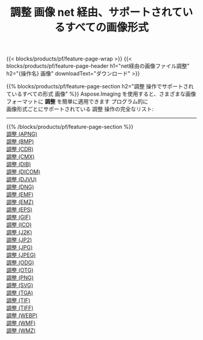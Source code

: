 ﻿---
title: 調整 画像 net 経由、サポートされているすべての画像形式 
weight: 3920
url: /ja/net/adjust 
lang: ja
langdirlevel: 2
locales: zh-hans,ja,it,ru,de,es,fr,nl,id,lt,pl,pt,vi,tr,ko,zh-hant,ar,hi,th,sv,cs,uk,he
description: Aspose.Imaging を使用すると、net 経由で簡単に 調整 イメージを作成できます
---

{{< blocks/products/pf/feature-page-wrap >}}
{{< blocks/products/pf/feature-page-header h1="net経由の画像ファイル調整" h2="{操作名} 画像" downloadText="ダウンロード" >}}


{{% blocks/products/pf/feature-page-section  h2="調整 操作でサポートされているすべての形式 画像" %}}
Aspose.Imaging を使用すると、さまざまな画像フォーマットに **調整** を簡単に適用できます プログラム的に
<br/>
画像形式ごとにサポートされている 調整 操作の完全なリスト:
<hr/>
{{% /blocks/products/pf/feature-page-section %}}
<div class="container-fluid productfamilypage bg-gray">
    <div class="convertypes bg-gray agp-content section">
        <div class="container">
		<div class="row other-converters">
		    <div class='col-md-2 other-converter remove-lp remove-rp'><a href="/imaging/ja/net/adjust/apng" >調整 (APNG)</a></div><div class='col-md-2 other-converter remove-lp remove-rp'><a href="/imaging/ja/net/adjust/bmp" >調整 (BMP)</a></div><div class='col-md-2 other-converter remove-lp remove-rp'><a href="/imaging/ja/net/adjust/cdr" >調整 (CDR)</a></div><div class='col-md-2 other-converter remove-lp remove-rp'><a href="/imaging/ja/net/adjust/cmx" >調整 (CMX)</a></div><div class='col-md-2 other-converter remove-lp remove-rp'><a href="/imaging/ja/net/adjust/dib" >調整 (DIB)</a></div><div class='col-md-2 other-converter remove-lp remove-rp'><a href="/imaging/ja/net/adjust/dicom" >調整 (DICOM)</a></div><div class='col-md-2 other-converter remove-lp remove-rp'><a href="/imaging/ja/net/adjust/djvu" >調整 (DJVU)</a></div><div class='col-md-2 other-converter remove-lp remove-rp'><a href="/imaging/ja/net/adjust/dng" >調整 (DNG)</a></div><div class='col-md-2 other-converter remove-lp remove-rp'><a href="/imaging/ja/net/adjust/emf" >調整 (EMF)</a></div><div class='col-md-2 other-converter remove-lp remove-rp'><a href="/imaging/ja/net/adjust/emz" >調整 (EMZ)</a></div><div class='col-md-2 other-converter remove-lp remove-rp'><a href="/imaging/ja/net/adjust/eps" >調整 (EPS)</a></div><div class='col-md-2 other-converter remove-lp remove-rp'><a href="/imaging/ja/net/adjust/gif" >調整 (GIF)</a></div><div class='col-md-2 other-converter remove-lp remove-rp'><a href="/imaging/ja/net/adjust/ico" >調整 (ICO)</a></div><div class='col-md-2 other-converter remove-lp remove-rp'><a href="/imaging/ja/net/adjust/j2k" >調整 (J2K)</a></div><div class='col-md-2 other-converter remove-lp remove-rp'><a href="/imaging/ja/net/adjust/jp2" >調整 (JP2)</a></div><div class='col-md-2 other-converter remove-lp remove-rp'><a href="/imaging/ja/net/adjust/jpg" >調整 (JPG)</a></div><div class='col-md-2 other-converter remove-lp remove-rp'><a href="/imaging/ja/net/adjust/jpeg" >調整 (JPEG)</a></div><div class='col-md-2 other-converter remove-lp remove-rp'><a href="/imaging/ja/net/adjust/odg" >調整 (ODG)</a></div><div class='col-md-2 other-converter remove-lp remove-rp'><a href="/imaging/ja/net/adjust/otg" >調整 (OTG)</a></div><div class='col-md-2 other-converter remove-lp remove-rp'><a href="/imaging/ja/net/adjust/png" >調整 (PNG)</a></div><div class='col-md-2 other-converter remove-lp remove-rp'><a href="/imaging/ja/net/adjust/svg" >調整 (SVG)</a></div><div class='col-md-2 other-converter remove-lp remove-rp'><a href="/imaging/ja/net/adjust/tga" >調整 (TGA)</a></div><div class='col-md-2 other-converter remove-lp remove-rp'><a href="/imaging/ja/net/adjust/tif" >調整 (TIF)</a></div><div class='col-md-2 other-converter remove-lp remove-rp'><a href="/imaging/ja/net/adjust/tiff" >調整 (TIFF)</a></div><div class='col-md-2 other-converter remove-lp remove-rp'><a href="/imaging/ja/net/adjust/webp" >調整 (WEBP)</a></div><div class='col-md-2 other-converter remove-lp remove-rp'><a href="/imaging/ja/net/adjust/wmf" >調整 (WMF)</a></div><div class='col-md-2 other-converter remove-lp remove-rp'><a href="/imaging/ja/net/adjust/wmz" >調整 (WMZ)</a></div>
                </div>
        </div>
    </div>
</div>
<br/>


